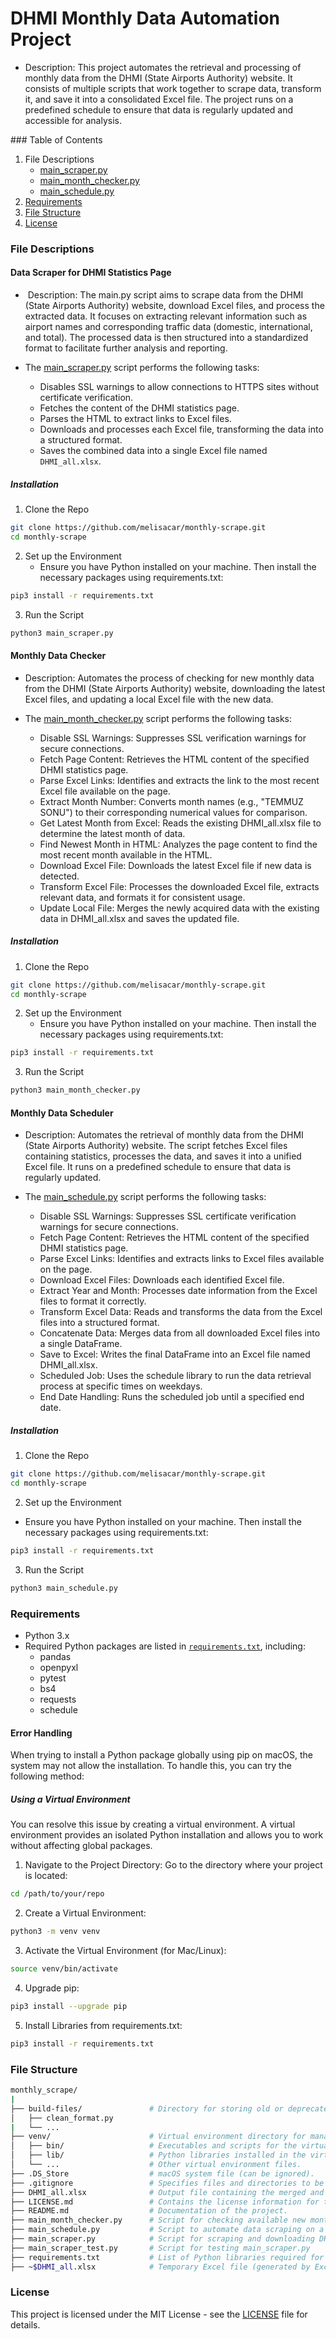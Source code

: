 # **DHMI Monthly Data Automation Project**
- Description: This project automates the retrieval and processing of monthly data from the DHMI (State Airports Authority) website. It consists of multiple scripts that work together to scrape data, transform it, and save it into a consolidated Excel file. The project runs on a predefined schedule to ensure that data is regularly updated and accessible for analysis.

### Table of Contents
1. File Descriptions
    - [main_scraper.py](#data-scraper-for-dhmi-statistics-page) 
    - [main_month_checker.py](#monthly-data-checker)
    - [main_schedule.py](#monthly-data-scheduler)
2. [Requirements](#requirements)
3. [File Structure](#file-structure)
4. [License](#license)

### File Descriptions
#### **Data Scraper for DHMI Statistics Page**
-  Description: The main.py script aims to scrape data from the DHMI (State Airports Authority) website, download Excel files, and process the extracted data. It focuses on extracting relevant information such as airport names and corresponding traffic data (domestic, international, and total). The processed data is then structured into a standardized format to facilitate further analysis and reporting.

- The [main_scraper.py](https://github.com/melisacar/monthly-scrape/blob/main/main_scraper.py) script performs the following tasks:
    - Disables SSL warnings to allow connections to HTTPS sites without certificate verification.
    - Fetches the content of the DHMI statistics page.
    - Parses the HTML to extract links to Excel files.
    - Downloads and processes each Excel file, transforming the data into a structured format.
    - Saves the combined data into a single Excel file named `DHMI_all.xlsx`.

##### **Installation**
1. Clone the Repo
```bash
git clone https://github.com/melisacar/monthly-scrape.git
cd monthly-scrape
```
2. Set up the Environment
    - Ensure you have Python installed on your machine. Then install the necessary packages using requirements.txt:
```bash
pip3 install -r requirements.txt
```
3. Run the Script
```bash
python3 main_scraper.py
```

#### **Monthly Data Checker**
- Description: Automates the process of checking for new monthly data from the DHMI (State Airports Authority) website, downloading the latest Excel files, and updating a local Excel file with the new data.

- The [main_month_checker.py](https://github.com/melisacar/monthly-scrape/blob/main/main_month_checker.py) script performs the following tasks:
    - Disable SSL Warnings: Suppresses SSL verification warnings for secure connections.
    - Fetch Page Content: Retrieves the HTML content of the specified DHMI statistics page.
    - Parse Excel Links: Identifies and extracts the link to the most recent Excel file available on the page.
    - Extract Month Number: Converts month names (e.g., "TEMMUZ SONU") to their corresponding numerical values for comparison.
    - Get Latest Month from Excel: Reads the existing DHMI_all.xlsx file to determine the latest month of data.
    - Find Newest Month in HTML: Analyzes the page content to find the most recent month available in the HTML.
    - Download Excel File: Downloads the latest Excel file if new data is detected.
    - Transform Excel File: Processes the downloaded Excel file, extracts relevant data, and formats it for consistent usage.
    - Update Local File: Merges the newly acquired data with the existing data in DHMI_all.xlsx and saves the updated file.

##### **Installation**
1. Clone the Repo
```bash
git clone https://github.com/melisacar/monthly-scrape.git
cd monthly-scrape
```
2. Set up the Environment
    - Ensure you have Python installed on your machine. Then install the necessary packages using requirements.txt:
```bash
pip3 install -r requirements.txt
```
3. Run the Script
```bash
python3 main_month_checker.py
```

#### **Monthly Data Scheduler**
- Description: Automates the retrieval of monthly data from the DHMI (State Airports Authority) website. The script fetches Excel files containing statistics, processes the data, and saves it into a unified Excel file. It runs on a predefined schedule to ensure that data is regularly updated.

- The [main_schedule.py](https://github.com/melisacar/monthly-scrape/blob/main/main_schedule.py) script performs the following tasks:
    - Disable SSL Warnings: Suppresses SSL certificate verification warnings for secure connections.
    - Fetch Page Content: Retrieves the HTML content of the specified DHMI statistics page.
    - Parse Excel Links: Identifies and extracts links to Excel files available on the page.
    - Download Excel Files: Downloads each identified Excel file.
    - Extract Year and Month: Processes date information from the Excel files to format it correctly.
    - Transform Excel Data: Reads and transforms the data from the Excel files into a structured format.
    - Concatenate Data: Merges data from all downloaded Excel files into a single DataFrame.
    - Save to Excel: Writes the final DataFrame into an Excel file named DHMI_all.xlsx.
    - Scheduled Job: Uses the schedule library to run the data retrieval process at specific times on weekdays.
    - End Date Handling: Runs the scheduled job until a specified end date.

##### **Installation**
1. Clone the Repo
```bash
git clone https://github.com/melisacar/monthly-scrape.git
cd monthly-scrape
```
2. Set up the Environment
- Ensure you have Python installed on your machine. Then install the necessary packages using requirements.txt:
```bash
pip3 install -r requirements.txt
```
3. Run the Script
```bash
python3 main_schedule.py
```

### **Requirements**
- Python 3.x
- Required Python packages are listed in [`requirements.txt`](https://github.com/melisacar/monthly-scrape/blob/main/requirements.txt), including:
    - pandas 
    - openpyxl 
    - pytest
    - bs4 
    - requests
    - schedule

#### Error Handling
When trying to install a Python package globally using pip on macOS, the system may not allow the installation. To handle this, you can try the following method:

##### Using a Virtual Environment
You can resolve this issue by creating a virtual environment. A virtual environment provides an isolated Python installation and allows you to work without affecting global packages.

1. Navigate to the Project Directory: Go to the directory where your project is located:
```bash
cd /path/to/your/repo
```
2. Create a Virtual Environment:
```bash
python3 -m venv venv
```
3. Activate the Virtual Environment (for Mac/Linux):
```bash
source venv/bin/activate
```
4. Upgrade pip:
```bash
pip3 install --upgrade pip
```
5. Install Libraries from requirements.txt:
```bash
pip3 install -r requirements.txt
```
### **File Structure**
```bash
monthly_scrape/
|
├── build-files/               # Directory for storing old or deprecated Python scripts.
│   ├── clean_format.py
|   └── ...                    
├── venv/                      # Virtual environment directory for managing dependencies.
│   ├── bin/                   # Executables and scripts for the virtual environment.
│   ├── lib/                   # Python libraries installed in the virtual environment.
│   └── ...                    # Other virtual environment files.
├── .DS_Store                  # macOS system file (can be ignored).
├── .gitignore                 # Specifies files and directories to be ignored by Git.
├── DHMI_all.xlsx              # Output file containing the merged and transformed data.
├── LICENSE.md                 # Contains the license information for the project.
├── README.md                  # Documentation of the project.
├── main_month_checker.py      # Script for checking available new month data.
├── main_schedule.py           # Script to automate data scraping on a schedule.
├── main_scraper.py            # Script for scraping and downloading DHMI Excel files.
├── main_scraper_test.py       # Script for testing main_scraper.py
├── requirements.txt           # List of Python libraries required for the project.
├── ~$DHMI_all.xlsx            # Temporary Excel file (generated by Excel during editing).
```

### **License**
This project is licensed under the MIT License - see the [LICENSE](https://github.com/melisacar/monthly-scrape/blob/main/LICENSE.md) file for details.